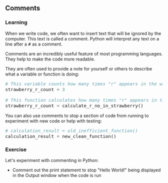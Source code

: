 <style>
code, pre {
  font-size: 0.9rem;
}
</style>

## Comments

### Learning

When we write code, we often want to insert text that will be ignored by the computer. This text is called a comment. Python will interpret any text on a line after a ```#``` as a comment.

Comments are an incredibly useful feature of most programming languages. They help to make the code more readable.

They are often used to provide a note for yourself or others to describe what a variable or function is doing:

```python
# This variable counts how many times "r" appears in the word strawberry
strawberry_r_count = 3

# This function calculates how many times "r" appears in the word strawberry
strawberry_r_count = calculate_r_no_in_strawberry()
```

You can also use comments to stop a section of code from running to experiment with new code or help with testing:

```python
# calculation_result = old_inefficient_function()
calculation_result = new_clean_function()
```

### Exercise

Let's experiment with commenting in Python:

- Comment out the print statement to stop "Hello World!" being displayed in the Output window when the code is run